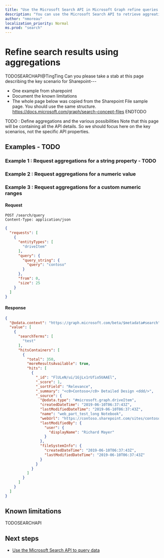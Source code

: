 ```yaml
---
title: "Use the Microsoft Search API in Microsoft Graph refine queries with aggregations"
description: "You can use the Microsoft Search API to retrieve aggreations"
author: "nmoreau"
localization_priority: Normal
ms.prod: "search"
---
```


# Refine search results using aggregations

TODOSEARCHAPI@TingTing Can you please take a stab at this page describing the key scenario for Sharepoint---
- One example from sharepoint
- Document the known limitations
- The whole page below was copied from the Sharepoint File sample page. You should use the same structure. https://docs.microsoft.com/graph/search-concept-files
ENDTODO

TODO : Define aggregations and the various possibilities
Note that this page will be containing all the API details. So we should focus here on the key scenarios, not the specific API properties.

## Examples - TODO

### Example 1 : Request aggregations for a string property - TODO

### Example 2 : Request aggregations for a numeric value

### Example 3 : Request aggregations for a custom numeric ranges

#### Request

```HTTP
POST /search/query
Content-Type: application/json
```

```json
{
  "requests": [
    {
      "entityTypes": [
        "driveItem"
      ],
      "query": {
        "query_string": {
          "query": "contoso"
        }
      },
      "from": 0,
      "size": 25
    }
  ]
}
```

#### Response

<!---TODO nmoreau team Include one example of externalItem response.-->
```json
{
  "@odata.context": "https://graph.microsoft.com/beta/$metadata#search",
  "value": [
    {
      "searchTerms": [
        "test"
      ],
      "hitsContainers": [
        {
          "total": 350,
          "moreResultsAvailable": true,
          "hits": [
            {
              "_id": "FlULeN/ui/1GjLx1rUfio5UAAEl",
              "_score": 1,
              "_sortField": "Relevance",
              "_summary": "<c0>Contoso</c0> Detailed Design <ddd/>",
              "_source": {
                "@odata.type": "#microsoft.graph.driveItem",
                "createdDateTime": "2019-06-10T06:37:43Z",
                "lastModifiedDateTime": "2019-06-10T06:37:43Z",
                "name": "web_part_test_long Notebook",
                "webUrl": "https://contoso.sharepoint.com/sites/contoso-team/contoso-designs.docx",
                "lastModifiedBy": {
                  "user": {
                    "displayName": "Richard Mayer"
                  }
                },
                "fileSystemInfo": {
                  "createdDateTime": "2019-06-10T06:37:43Z",
                  "lastModifiedDateTime": "2019-06-10T06:37:43Z"
                }
              }
            }
          ]
        }
      ]
    }
  ]
}
```

## Known limitations

TODOSEARCHAPI

## Next steps

- [Use the Microsoft Search API to query data](/graph/api/resources/search-api-overview?view=graph-rest-beta)
